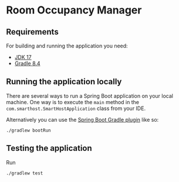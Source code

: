 # Room Occupancy Manager

## Requirements

For building and running the application you need:

- [JDK 17](https://www.oracle.com/java/technologies/downloads/#java17)
- [Gradle 8.4](https://gradle.org/releases/)

## Running the application locally

There are several ways to run a Spring Boot application on your local machine. One way is to execute the `main` method in the `com.smarthost.SmartHostApplication` class from your IDE.

Alternatively you can use the [Spring Boot Gradle plugin](https://plugins.gradle.org/plugin/org.springframework.boot) like so:

```shell
./gradlew bootRun
```

## Testing the application

Run 
```shell
./gradlew test
```
